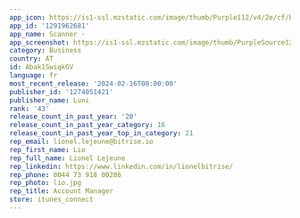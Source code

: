 ```yaml
---
app_icon: https://is1-ssl.mzstatic.com/image/thumb/Purple112/v4/2e/cf/be/2ecfbe5e-afbe-081d-388f-5225080084f5/AppIcon-0-0-1x_U007emarketing-0-10-0-sRGB-85-220.png/1024x1024bb.png
app_id: '1291962681'
app_name: Scanner ·
app_screenshot: https://is1-ssl.mzstatic.com/image/thumb/PurpleSource126/v4/bf/5a/89/bf5a89f1-a0f7-184f-9c0d-9f7b10a04177/0cf5d397-64df-4009-8fd5-7b544411a287_SCREEN_1_1_1242_x_2688.jpg/1242x2688bb.png
category: Business
country: AT
id: Abak1SwiqkGV
language: fr
most_recent_release: '2024-02-16T00:00:00'
publisher_id: '1274051421'
publisher_name: Luni
rank: '43'
release_count_in_past_year: '20'
release_count_in_past_year_category: 16
release_count_in_past_year_top_in_category: 21
rep_email: lionel.lejeune@bitrise.io
rep_first_name: Lio
rep_full_name: Lionel Lejeune
rep_linkedin: https://www.linkedin.com/in/lionelbitrise/
rep_phone: 0044 73 918 00286
rep_photo: lio.jpg
rep_title: Account Manager
store: itunes_connect
---
```

